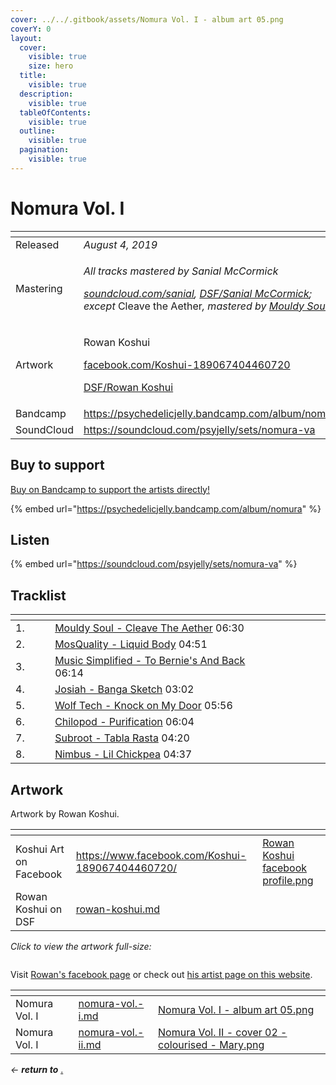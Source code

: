 ```yaml
---
cover: ../../.gitbook/assets/Nomura Vol. I - album art 05.png
coverY: 0
layout:
  cover:
    visible: true
    size: hero
  title:
    visible: true
  description:
    visible: true
  tableOfContents:
    visible: true
  outline:
    visible: true
  pagination:
    visible: true
---
```


# Nomura Vol. I

<table data-header-hidden><thead><tr><th width="117"></th><th></th></tr></thead><tbody><tr><td>Released</td><td><em>August 4, 2019</em></td></tr><tr><td>Mastering</td><td><p><em>All tracks mastered by Sanial McCormick</em> </p><p><a href="https://soundcloud.com/sanial"><em>soundcloud.com/sanial</em></a><em>,</em> <a href="../../artists/mastering/sanial-mccormick.md"><em>DSF/Sanial McCormick</em></a><em>;</em> <br><em>except</em> Cleave the Aether<em>, mastered by</em> <a href="../../artists/music/mouldy-soul-1.md"><em>Mouldy Soul</em></a> </p></td></tr><tr><td>Artwork</td><td><p>Rowan Koshui </p><p><a href="https://www.facebook.com/Koshui-189067404460720/">facebook.com/Koshui-189067404460720</a> </p><p><a href="../../artists/graphic/rowan-koshui.md">DSF/Rowan Koshui</a> </p></td></tr><tr><td>Bandcamp</td><td><a href="https://psychedelicjelly.bandcamp.com/album/nomura">https://psychedelicjelly.bandcamp.com/album/nomura</a></td></tr><tr><td>SoundCloud</td><td><a href="https://soundcloud.com/psyjelly/sets/nomura-va">https://soundcloud.com/psyjelly/sets/nomura-va</a></td></tr></tbody></table>

## Buy to support

[Buy on Bandcamp to support the artists directly!](https://psychedelicjelly.bandcamp.com/album/nomura)&#x20;

{% embed url="https://psychedelicjelly.bandcamp.com/album/nomura" %}

## Listen

{% embed url="https://soundcloud.com/psyjelly/sets/nomura-va" %}

## Tracklist

<table data-header-hidden><thead><tr><th width="49"></th><th width="362"></th><th width="65"></th></tr></thead><tbody><tr><td>1.</td><td><a href="https://psychedelicjelly.bandcamp.com/track/cleave-the-aether">Mouldy Soul - Cleave The Aether</a> 06:30</td><td></td></tr><tr><td>2.</td><td><a href="https://psychedelicjelly.bandcamp.com/track/liquid-body">MosQuality - Liquid Body</a> 04:51</td><td></td></tr><tr><td>3.</td><td><a href="https://psychedelicjelly.bandcamp.com/track/to-bernies-and-back">Music Simplified - To Bernie's And Back</a> 06:14</td><td></td></tr><tr><td>4.</td><td><a href="https://psychedelicjelly.bandcamp.com/track/banga-sketch">Josiah - Banga Sketch</a> 03:02</td><td></td></tr><tr><td>5.</td><td><a href="https://psychedelicjelly.bandcamp.com/track/knock-on-my-door">Wolf Tech - Knock on My Door</a> 05:56</td><td></td></tr><tr><td>6.</td><td><a href="https://psychedelicjelly.bandcamp.com/track/purification">Chilopod - Purification</a> 06:04</td><td></td></tr><tr><td>7.</td><td><a href="https://psychedelicjelly.bandcamp.com/track/tabla-rasta">Subroot - Tabla Rasta</a> 04:20</td><td></td></tr><tr><td>8.</td><td><a href="https://psychedelicjelly.bandcamp.com/track/lil-chickpea">Nimbus - Lil Chickpea</a> 04:37</td><td></td></tr></tbody></table>

## Artwork

Artwork by Rowan Koshui.

<table data-card-size="large" data-view="cards"><thead><tr><th></th><th data-hidden data-card-target data-type="content-ref"></th><th data-hidden data-card-cover data-type="files"></th></tr></thead><tbody><tr><td>Koshui Art on Facebook</td><td><a href="https://www.facebook.com/Koshui-189067404460720/">https://www.facebook.com/Koshui-189067404460720/</a></td><td><a href="../../.gitbook/assets/Rowan Koshui facebook profile.png">Rowan Koshui facebook profile.png</a></td></tr><tr><td>Rowan Koshui on DSF</td><td><a href="../../artists/graphic/rowan-koshui.md">rowan-koshui.md</a></td><td></td></tr></tbody></table>

_Click to view the artwork full-size:_

<figure><img src="../../.gitbook/assets/Nomura Vol. I - album art 05.png" alt=""><figcaption></figcaption></figure>

Visit [Rowan's facebook page](https://www.facebook.com/Koshui-189067404460720/) or check out [his artist page on this website](../../artists/graphic/rowan-koshui.md).

<table data-view="cards"><thead><tr><th></th><th data-card-target data-type="content-ref"></th><th data-hidden data-card-cover data-type="files"></th></tr></thead><tbody><tr><td>Nomura Vol. I</td><td><a href="nomura-vol.-i.md">nomura-vol.-i.md</a></td><td><a href="../../.gitbook/assets/Nomura Vol. I - album art 05.png">Nomura Vol. I - album art 05.png</a></td></tr><tr><td>Nomura Vol. I</td><td><a href="nomura-vol.-ii.md">nomura-vol.-ii.md</a></td><td><a href="../../.gitbook/assets/Nomura Vol. II - cover 02 - colourised - Mary.png">Nomura Vol. II - cover 02 - colourised - Mary.png</a></td></tr></tbody></table>

_← **return to**_ [.](./ "mention")&#x20;

